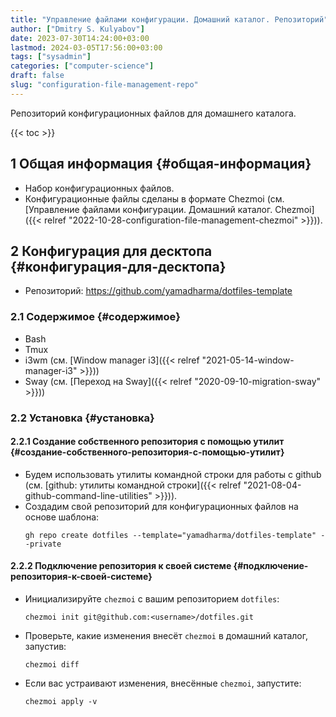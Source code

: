 ```yaml
---
title: "Управление файлами конфигурации. Домашний каталог. Репозиторий"
author: ["Dmitry S. Kulyabov"]
date: 2023-07-30T14:24:00+03:00
lastmod: 2024-03-05T17:56:00+03:00
tags: ["sysadmin"]
categories: ["computer-science"]
draft: false
slug: "configuration-file-management-repo"
---
```


Репозиторий конфигурационных файлов для домашнего каталога.

<!--more-->

{{< toc >}}


## <span class="section-num">1</span> Общая информация {#общая-информация}

-   Набор конфигурационных файлов.
-   Конфигурационные файлы сделаны в формате Chezmoi (см. [Управление файлами конфигурации. Домашний каталог. Chezmoi]({{< relref "2022-10-28-configuration-file-management-chezmoi" >}})).


## <span class="section-num">2</span> Конфигурация для десктопа {#конфигурация-для-десктопа}

-   Репозиторий: <https://github.com/yamadharma/dotfiles-template>


### <span class="section-num">2.1</span> Содержимое {#содержимое}

-   Bash
-   Tmux
-   i3wm (см. [Window manager i3]({{< relref "2021-05-14-window-manager-i3" >}}))
-   Sway (см. [Переход на Sway]({{< relref "2020-09-10-migration-sway" >}}))


### <span class="section-num">2.2</span> Установка {#установка}


#### <span class="section-num">2.2.1</span> Создание собственного репозитория с помощью утилит {#создание-собственного-репозитория-с-помощью-утилит}

-   Будем использовать утилиты командной строки для работы с github (см. [github: утилиты командной строки]({{< relref "2021-08-04-github-command-line-utilities" >}})).
-   Создадим свой репозиторий для конфигурационных файлов на основе шаблона:
    ```shell
    gh repo create dotfiles --template="yamadharma/dotfiles-template" --private
    ```


#### <span class="section-num">2.2.2</span> Подключение репозитория к своей системе {#подключение-репозитория-к-своей-системе}

-   Инициализируйте `chezmoi` с вашим репозиторием `dotfiles`:
    ```shell
    chezmoi init git@github.com:<username>/dotfiles.git
    ```
-   Проверьте, какие изменения внесёт `chezmoi` в домашний каталог, запустив:
    ```shell
    chezmoi diff
    ```
-   Если вас устраивают изменения, внесённые `chezmoi`, запустите:
    ```shell
    chezmoi apply -v
    ```
